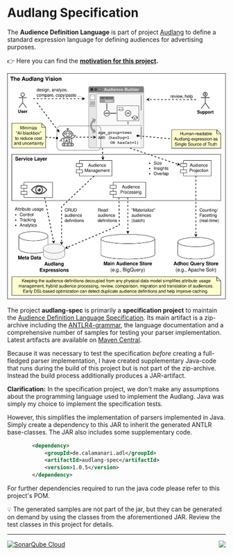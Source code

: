 # Audlang Specification

The **Audience Definition Language** is part of project [Audlang](https://github.com/users/KarlEilebrecht/projects/1/views/1?pane=info) to define a standard expression language for defining audiences for advertising purposes.

:point_right: Here you can find the **[motivation for this project](./doc/Motivation.md).**

![Audlang Vision](./doc/audlang-vision.svg)

The project **audlang-spec** is primarily a **specification project** to maintain the [Audience Definition Language Specification](./doc/AudienceDefinitionLanguageSpecification.md). Its main artifact is a zip-archive including the [ANTLR4-grammar](./src/main/antlr4/Audlang.g4), the language documentation and a comprehensive number of samples for testing your parser implementation. Latest artifacts are available on [Maven Central](https://central.sonatype.com/namespace/de.calamanari.adl).

Because it was necessary to test the specification *before* creating a full-fledged parser implementation, I have created supplementary Java-code that runs during the build of this project but is not part of the zip-archive. Instead the build process additionally produces a JAR-artifact. 

**Clarification:** In the specification project, we don't make any assumptions about the programming language used to implement the Audlang. Java was simply my choice to implement the specification tests.

However, this simplifies the implementation of parsers implemented in Java. Simply create a dependency to this JAR to inherit the generated ANTLR base-classes. The JAR also includes some supplementary code.

```xml
		<dependency>
			<groupId>de.calamanari.adl</groupId>
			<artifactId>audlang-spec</artifactId>
			<version>1.0.5</version>
		</dependency>
```

For further dependencies required to run the java code please refer to this project's POM.

:bulb: The generated samples are not part of the jar, but they can be generated on demand by using the classes from the aforementioned JAR. Review the test classes in this project for details.

----
<img align="right" src="https://sonarcloud.io/api/project_badges/measure?project=KarlEilebrecht_audlang-spec&metric=alert_status" />

[![SonarQube Cloud](https://sonarcloud.io/images/project_badges/sonarcloud-light.svg)](https://sonarcloud.io/summary/new_code?id=KarlEilebrecht_audlang-spec)

